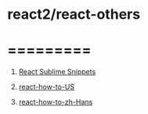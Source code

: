 # react2/react-others

=========
=========

1. [React Sublime Snippets](ReactSublimeSnippets.md)

2. [react-how-to-US](react-how-to-US.md)

3. [react-how-to-zh-Hans](react-how-to.md)

